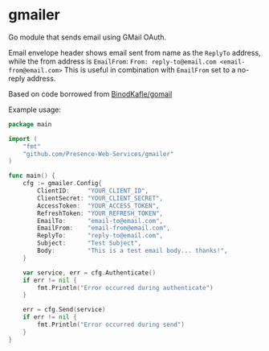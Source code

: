 # gmailer
Go module that sends email using GMail OAuth.

Email envelope header shows email sent from name as the `ReplyTo` address, while the from address is `EmailFrom`:
`From: reply-to@email.com <email-from@email.com>`
This is useful in combination with `EmailFrom` set to a no-reply address.

Based on code borrowed from [BinodKafle/gomail](https://github.com/BinodKafle/gomail)

Example usage:
```go
package main

import (
	"fmt"
	"github.com/Presence-Web-Services/gmailer"
)

func main() {
	cfg := gmailer.Config{
		ClientID:     "YOUR_CLIENT_ID",
		ClientSecret: "YOUR_CLIENT_SECRET",
		AccessToken:  "YOUR_ACCESS_TOKEN",
		RefreshToken: "YOUR_REFRESH_TOKEN",
		EmailTo:      "email-to@email.com",
		EmailFrom:    "email-from@email.com",
		ReplyTo:      "reply-to@email.com",
		Subject:      "Test Subject",
		Body:         "This is a test email body... thanks!",
	}

	var service, err = cfg.Authenticate()
	if err != nil {
		fmt.Println("Error occurred during authenticate")
	}

	err = cfg.Send(service)
	if err != nil {
		fmt.Println("Error occurred during send")
	}
}
```
